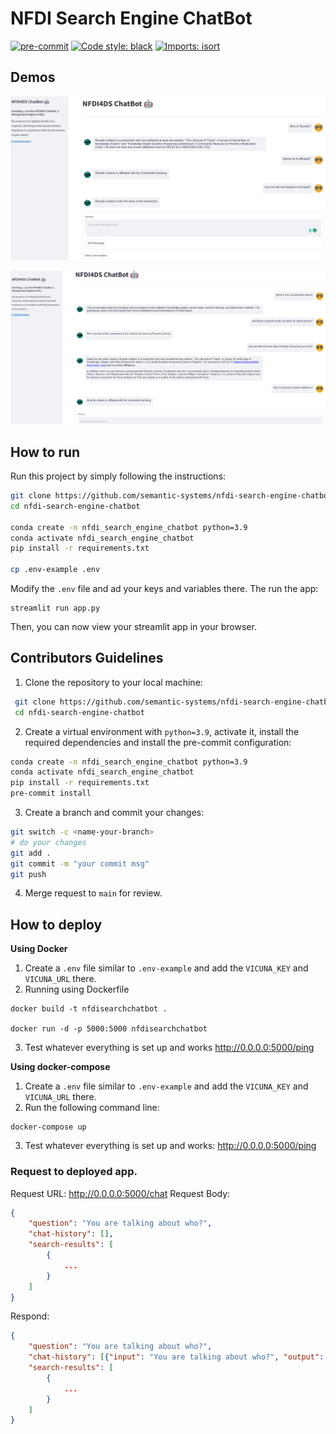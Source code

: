 # NFDI Search Engine ChatBot
[![pre-commit](https://img.shields.io/badge/pre--commit-enabled-brightgreen?logo=pre-commit)](https://github.com/pre-commit/pre-commit)
[![Code style: black](https://img.shields.io/badge/code%20style-black-000000.svg)](https://github.com/psf/black)
[![Imports: isort](https://img.shields.io/badge/%20imports-isort-%231674b1?style=flat&labelColor=ef8336)](https://pycqa.github.io/isort/)

## Demos
![image](assets/images/demo1.png)


![image](assets/images/demo2.png)

## How  to run

Run this project by simply following the instructions:
```bash
git clone https://github.com/semantic-systems/nfdi-search-engine-chatbot.git
cd nfdi-search-engine-chatbot

conda create -n nfdi_search_engine_chatbot python=3.9
conda activate nfdi_search_engine_chatbot
pip install -r requirements.txt

cp .env-example .env
```
Modify the `.env` file and ad your keys and variables there. The run the app:
```
streamlit run app.py
```
Then, you can now view your streamlit app in your browser.


## Contributors Guidelines

1. Clone the repository to your local machine:
```bash
 git clone https://github.com/semantic-systems/nfdi-search-engine-chatbot.git
 cd nfdi-search-engine-chatbot
```

2. Create a virtual environment with `python=3.9`, activate it, install the required
   dependencies and install the pre-commit configuration:

```bash
conda create -n nfdi_search_engine_chatbot python=3.9
conda activate nfdi_search_engine_chatbot
pip install -r requirements.txt
pre-commit install
```

3. Create a branch and commit your changes:
```bash
git switch -c <name-your-branch>
# do your changes
git add .
git commit -m "your commit msg"
git push
```

4. Merge request to `main` for review.

## How to deploy

**Using Docker**
1. Create a `.env` file similar to `.env-example` and add the `VICUNA_KEY` and `VICUNA_URL` there.
2. Running using Dockerfile
```commandline
docker build -t nfdisearchchatbot .

docker run -d -p 5000:5000 nfdisearchchatbot
```
3. Test whatever everything is set up and works
http://0.0.0.0:5000/ping

**Using docker-compose**
1. Create a `.env` file similar to `.env-example` and add the `VICUNA_KEY` and `VICUNA_URL` there.
2. Run the following command line:
```commandline
docker-compose up
```
3. Test whatever everything is set up and works: http://0.0.0.0:5000/ping


### Request to deployed app.
Request URL: http://0.0.0.0:5000/chat
Request Body:
```json
{
    "question": "You are talking about who?",
    "chat-history": [],
    "search-results": [
        {
            ...
        }
    ]
}
```

Respond:
```json
{
    "question": "You are talking about who?",
    "chat-history": [{"input": "You are talking about who?", "output": "......."}],
    "search-results": [
        {
            ...
        }
    ]
}
```

